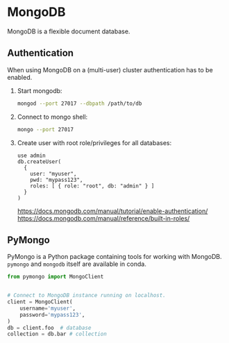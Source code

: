 # MongoDB
MongoDB is a flexible document database.

## Authentication
When using MongoDB on a (multi-user) cluster authentication has to be enabled.

1. Start mongodb:
   ```bash
   mongod --port 27017 --dbpath /path/to/db
   ```

2. Connect to mongo shell:
   ```bash
   mongo --port 27017
   ```

3. Create user with root role/privileges for all databases:
   ```
   use admin
   db.createUser(
     {
       user: "myuser",
       pwd: "mypass123",
       roles: [ { role: "root", db: "admin" } ]
     }
   )
   ```
   https://docs.mongodb.com/manual/tutorial/enable-authentication/
   https://docs.mongodb.com/manual/reference/built-in-roles/

## PyMongo
PyMongo is a Python package containing tools for working with MongoDB.
`pymongo` and `mongodb` itself are available in conda.

```python
from pymongo import MongoClient


# Connect to MongoDB instance running on localhost.
client = MongoClient(
    username='myuser',
    password='mypass123',
)
db = client.foo  # database
collection = db.bar # collection
```
